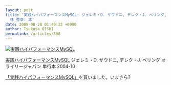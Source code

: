 ```yaml
---
layout: post
title: '実践ハイパフォーマンスMySQL: ジェレミ・D. ザウドニ, デレク・J. ベリング, Jeremy D. Zawodny, Derek J. Balling,
  林 秀幸: 本'
date: 2008-08-28 01:49:22 +0900
author: Tsukasa OISHI
permalink: /articles/568
---
```


 [![実践ハイパフォーマンスMySQL](https://images-na.ssl-images-amazon.com/images/I/51C97FPJ0ZL._SL160_.jpg "実践ハイパフォーマンスMySQL")](http://www.amazon.co.jp/%E5%AE%9F%E8%B7%B5%E3%83%8F%E3%82%A4%E3%83%91%E3%83%95%E3%82%A9%E3%83%BC%E3%83%9E%E3%83%B3%E3%82%B9MySQL-%E3%82%B8%E3%82%A7%E3%83%AC%E3%83%9F%E3%83%BBD-%E3%82%B6%E3%82%A6%E3%83%89%E3%83%8B/dp/4873112095%3FSubscriptionId%3DAKIAIKJECTBTL3JTYTKA%26tag%3Dkaeruspoon-22%26linkCode%3Dxm2%26camp%3D2025%26creative%3D165953%26creativeASIN%3D4873112095)

 [実践ハイパフォーマンスMySQL](http://www.amazon.co.jp/%E5%AE%9F%E8%B7%B5%E3%83%8F%E3%82%A4%E3%83%91%E3%83%95%E3%82%A9%E3%83%BC%E3%83%9E%E3%83%B3%E3%82%B9MySQL-%E3%82%B8%E3%82%A7%E3%83%AC%E3%83%9F%E3%83%BBD-%E3%82%B6%E3%82%A6%E3%83%89%E3%83%8B/dp/4873112095%3FSubscriptionId%3DAKIAIKJECTBTL3JTYTKA%26tag%3Dkaeruspoon-22%26linkCode%3Dxm2%26camp%3D2025%26creative%3D165953%26creativeASIN%3D4873112095)
ジェレミ・D. ザウドニ, デレク・J. ベリング
オライリージャパン
単行本
2004-10

 [「実践ハイパフォーマンスMySQL」](http://www.amazon.co.jp/%E5%AE%9F%E8%B7%B5%E3%83%8F%E3%82%A4%E3%83%91%E3%83%95%E3%82%A9%E3%83%BC%E3%83%9E%E3%83%B3%E3%82%B9MySQL-%E3%82%B8%E3%82%A7%E3%83%AC%E3%83%9F%E3%83%BBD-%E3%82%B6%E3%82%A6%E3%83%89%E3%83%8B/dp/4873112095%3FSubscriptionId%3DAKIAIKJECTBTL3JTYTKA%26tag%3Dkaeruspoon-22%26linkCode%3Dxm2%26camp%3D2025%26creative%3D165953%26creativeASIN%3D4873112095)を買いました。いまさら?
